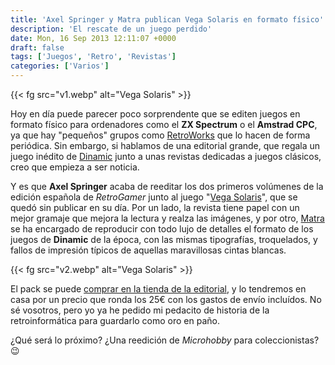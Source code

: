 ```yaml
---
title: 'Axel Springer y Matra publican Vega Solaris en formato físico'
description: 'El rescate de un juego perdido'
date: Mon, 16 Sep 2013 12:11:07 +0000
draft: false
tags: ['Juegos', 'Retro', 'Revistas']
categories: ['Varios']
---
```


{{< fg src="v1.webp" alt="Vega Solaris" >}}

Hoy en día puede parecer poco sorprendente que se editen juegos en formato físico para ordenadores como el **ZX Spectrum** o el **Amstrad CPC**, ya que hay "pequeños" grupos como [RetroWorks](http://www.retroworks.es/) que lo hacen de forma periódica. Sin embargo, si hablamos de una editorial grande, que regala un juego inédito de [Dinamic](/25-anos-de-spectrum-companias-dinamic/) junto a unas revistas dedicadas a juegos clásicos, creo que empieza a ser noticia.

Y es que **Axel Springer** acaba de reeditar los dos primeros volúmenes de la edición española de _RetroGamer_ junto al juego "[Vega Solaris](http://www.fdi.ucm.es/profesor/fernan/PG/html/vega_solaris.html)", que se quedó sin publicar en su día. Por un lado, la revista tiene papel con un mejor gramaje que mejora la lectura y realza las imágenes, y por otro, [Matra](http://www.matranet.net/) se ha encargado de reproducir con todo lujo de detalles el formato de los juegos de **Dinamic** de la época, con las mismas tipografías, troquelados, y fallos de impresión típicos de aquellas maravillosas cintas blancas.

{{< fg src="v2.webp" alt="Vega Solaris" >}}

El pack se puede [comprar en la tienda de la editorial](http://store.axelspringer.es/videojuegos/revistas-videojuegos/retrogamer/pack1-retrogamer.html), y lo tendremos en casa por un precio que ronda los 25€ con los gastos de envío incluídos. No sé vosotros, pero yo ya he pedido mi pedacito de historia de la retroinformática para guardarlo como oro en paño.

¿Qué será lo próximo? ¿Una reedición de _Microhobby_ para coleccionistas? :wink:
